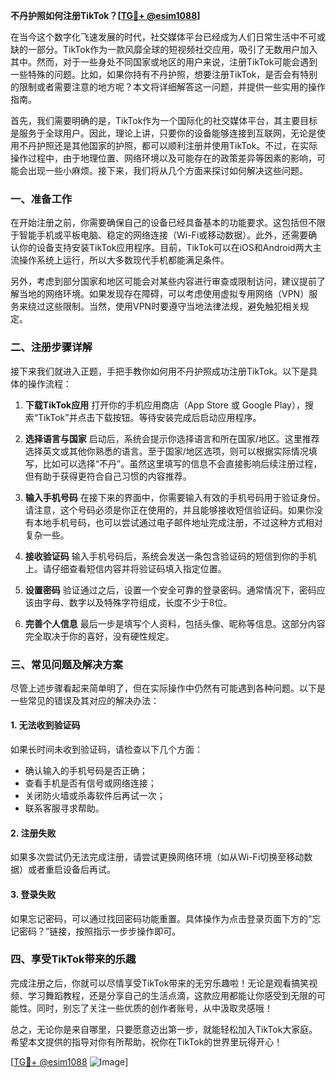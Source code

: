 **不丹护照如何注册TikTok？[[TG💪+ @esim1088](https://t.me/s/esim1088)]**

在当今这个数字化飞速发展的时代，社交媒体平台已经成为人们日常生活中不可或缺的一部分。TikTok作为一款风靡全球的短视频社交应用，吸引了无数用户加入其中。然而，对于一些身处不同国家或地区的用户来说，注册TikTok可能会遇到一些特殊的问题。比如，如果你持有不丹护照，想要注册TikTok，是否会有特别的限制或者需要注意的地方呢？本文将详细解答这一问题，并提供一些实用的操作指南。

首先，我们需要明确的是，TikTok作为一个国际化的社交媒体平台，其主要目标是服务于全球用户。因此，理论上讲，只要你的设备能够连接到互联网，无论是使用不丹护照还是其他国家的护照，都可以顺利注册并使用TikTok。不过，在实际操作过程中，由于地理位置、网络环境以及可能存在的政策差异等因素的影响，可能会出现一些小麻烦。接下来，我们将从几个方面来探讨如何解决这些问题。

### 一、准备工作

在开始注册之前，你需要确保自己的设备已经具备基本的功能要求。这包括但不限于智能手机或平板电脑、稳定的网络连接（Wi-Fi或移动数据）。此外，还需要确认你的设备支持安装TikTok应用程序。目前，TikTok可以在iOS和Android两大主流操作系统上运行，所以大多数现代手机都能满足条件。

另外，考虑到部分国家和地区可能会对某些内容进行审查或限制访问，建议提前了解当地的网络环境。如果发现存在障碍，可以考虑使用虚拟专用网络（VPN）服务来绕过这些限制。当然，使用VPN时要遵守当地法律法规，避免触犯相关规定。

### 二、注册步骤详解

接下来我们就进入正题，手把手教你如何用不丹护照成功注册TikTok。以下是具体的操作流程：

1. **下载TikTok应用**
   打开你的手机应用商店（App Store 或 Google Play），搜索“TikTok”并点击下载按钮。等待安装完成后启动应用程序。

2. **选择语言与国家**
   启动后，系统会提示你选择语言和所在国家/地区。这里推荐选择英文或其他你熟悉的语言。至于国家/地区选项，则可以根据实际情况填写，比如可以选择“不丹”。虽然这里填写的信息不会直接影响后续注册过程，但有助于获得更符合自己习惯的内容推荐。

3. **输入手机号码**
   在接下来的界面中，你需要输入有效的手机号码用于验证身份。请注意，这个号码必须是你正在使用的，并且能够接收短信验证码。如果你没有本地手机号码，也可以尝试通过电子邮件地址完成注册，不过这种方式相对复杂一些。

4. **接收验证码**
   输入手机号码后，系统会发送一条包含验证码的短信到你的手机上。请仔细查看短信内容并将验证码填入指定位置。

5. **设置密码**
   验证通过之后，设置一个安全可靠的登录密码。通常情况下，密码应该由字母、数字以及特殊字符组成，长度不少于8位。

6. **完善个人信息**
   最后一步是填写个人资料，包括头像、昵称等信息。这部分内容完全取决于你的喜好，没有硬性规定。

### 三、常见问题及解决方案

尽管上述步骤看起来简单明了，但在实际操作中仍然有可能遇到各种问题。以下是一些常见的错误及其对应的解决办法：

#### 1. 无法收到验证码
如果长时间未收到验证码，请检查以下几个方面：
- 确认输入的手机号码是否正确；
- 查看手机是否有信号或网络连接；
- 关闭防火墙或杀毒软件后再试一次；
- 联系客服寻求帮助。

#### 2. 注册失败
如果多次尝试仍无法完成注册，请尝试更换网络环境（如从Wi-Fi切换至移动数据）或者重启设备后再试。

#### 3. 登录失败
如果忘记密码，可以通过找回密码功能重置。具体操作为点击登录页面下方的“忘记密码？”链接，按照指示一步步操作即可。

### 四、享受TikTok带来的乐趣

完成注册之后，你就可以尽情享受TikTok带来的无穷乐趣啦！无论是观看搞笑视频、学习舞蹈教程，还是分享自己的生活点滴，这款应用都能让你感受到无限的可能性。同时，别忘了关注一些优质的创作者账号，从中汲取灵感哦！

总之，无论你是来自哪里，只要愿意迈出第一步，就能轻松加入TikTok大家庭。希望本文提供的指导对你有所帮助，祝你在TikTok的世界里玩得开心！

[[TG💪+ @esim1088](https://t.me/s/esim1088) ![Image](https://i.postimg.cc/4NQfJmqS/Snipaste-2025-05-13-00-14-12.png)]